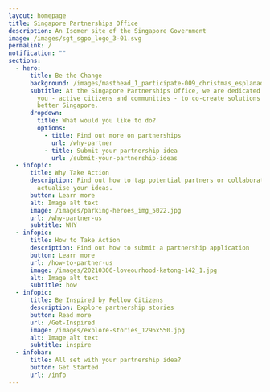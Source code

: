 ```yaml
---
layout: homepage
title: Singapore Partnerships Office
description: An Isomer site of the Singapore Government
image: /images/sgt_sgpo_logo_3-01.svg
permalink: /
notification: ""
sections:
  - hero:
      title: Be the Change
      background: /images/masthead_1_participate-009_christmas_esplanadewaterfront.jpg
      subtitle: At the Singapore Partnerships Office, we are dedicated to working with
        you - active citizens and communities - to co-create solutions for a
        better Singapore.
      dropdown:
        title: What would you like to do?
        options:
          - title: Find out more on partnerships
            url: /why-partner
          - title: Submit your partnership idea
            url: /submit-your-partnership-ideas
  - infopic:
      title: Why Take Action
      description: Find out how to tap potential partners or collaborators to
        actualise your ideas.
      button: Learn more
      alt: Image alt text
      image: /images/parking-heroes_img_5022.jpg
      url: /why-partner-us
      subtitle: WHY
  - infopic:
      title: How to Take Action
      description: Find out how to submit a partnership application
      button: Learn more
      url: /how-to-partner-us
      image: /images/20210306-loveourhood-katong-142_1.jpg
      alt: Image alt text
      subtitle: how
  - infopic:
      title: Be Inspired by Fellow Citizens
      description: Explore partnership stories
      button: Read more
      url: /Get-Inspired
      image: /images/explore-stories_1296x550.jpg
      alt: Image alt text
      subtitle: inspire
  - infobar:
      title: All set with your partnership idea?
      button: Get Started
      url: /info
---
```

